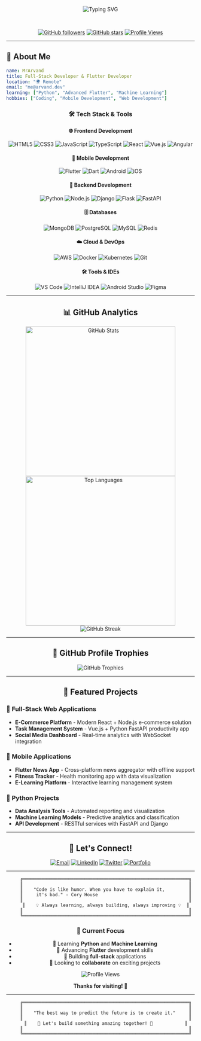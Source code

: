 <div align="center">

![Typing SVG](https://readme-typing-svg.herokuapp.com?font=Fira+Code&size=30&duration=3000&pause=1000&color=00D4FF&center=true&vCenter=true&width=600&lines=Hello+World!+%F0%9F%91%8B;I'm+MrArvand+%F0%9F%8E%93;Full-Stack+Developer+%F0%9F%9A%80;Flutter+Developer+%F0%9F%8F%8E;Python+Enthusiast+%F0%9F%8D%8D)

</div>

<br>

<div align="center">

[![GitHub followers](https://img.shields.io/github/followers/MrArvand?style=for-the-badge&logo=github&label=Followers&color=00D4FF)](https://github.com/MrArvand)
[![GitHub stars](https://img.shields.io/github/stars/MrArvand?style=for-the-badge&logo=github&label=Stars&color=00D4FF)](https://github.com/MrArvand)
[![Profile Views](https://komarev.com/ghpvc/?username=MrArvand&style=for-the-badge&color=00D4FF&label=Profile+Views)](https://github.com/MrArvand)

</div>

---

## 🎯 About Me

```yaml
name: MrArvand
title: Full-Stack Developer & Flutter Developer
location: "🌍 Remote"
email: "me@arvand.dev"
learning: ["Python", "Advanced Flutter", "Machine Learning"]
hobbies: ["Coding", "Mobile Development", "Web Development"]
```

<div align="center">

### 🛠️ Tech Stack & Tools

</div>

<div align="center">

#### 🌐 **Frontend Development**
![HTML5](https://img.shields.io/badge/HTML5-E34F26?style=for-the-badge&logo=html5&logoColor=white)
![CSS3](https://img.shields.io/badge/CSS3-1572B6?style=for-the-badge&logo=css3&logoColor=white)
![JavaScript](https://img.shields.io/badge/JavaScript-F7DF1E?style=for-the-badge&logo=javascript&logoColor=black)
![TypeScript](https://img.shields.io/badge/TypeScript-007ACC?style=for-the-badge&logo=typescript&logoColor=white)
![React](https://img.shields.io/badge/React-20232A?style=for-the-badge&logo=react&logoColor=61DAFB)
![Vue.js](https://img.shields.io/badge/Vue.js-35495E?style=for-the-badge&logo=vue.js&logoColor=4FC08D)
![Angular](https://img.shields.io/badge/Angular-DD0031?style=for-the-badge&logo=angular&logoColor=white)

#### 📱 **Mobile Development**
![Flutter](https://img.shields.io/badge/Flutter-02569B?style=for-the-badge&logo=flutter&logoColor=white)
![Dart](https://img.shields.io/badge/Dart-0175C2?style=for-the-badge&logo=dart&logoColor=white)
![Android](https://img.shields.io/badge/Android-3DDC84?style=for-the-badge&logo=android&logoColor=white)
![iOS](https://img.shields.io/badge/iOS-000000?style=for-the-badge&logo=ios&logoColor=white)

#### 🐍 **Backend Development**
![Python](https://img.shields.io/badge/Python-3776AB?style=for-the-badge&logo=python&logoColor=white)
![Node.js](https://img.shields.io/badge/Node.js-43853D?style=for-the-badge&logo=node.js&logoColor=white)
![Django](https://img.shields.io/badge/Django-092E20?style=for-the-badge&logo=django&logoColor=white)
![Flask](https://img.shields.io/badge/Flask-000000?style=for-the-badge&logo=flask&logoColor=white)
![FastAPI](https://img.shields.io/badge/FastAPI-009688?style=for-the-badge&logo=fastapi&logoColor=white)

#### 🗄️ **Databases**
![MongoDB](https://img.shields.io/badge/MongoDB-4EA94B?style=for-the-badge&logo=mongodb&logoColor=white)
![PostgreSQL](https://img.shields.io/badge/PostgreSQL-316192?style=for-the-badge&logo=postgresql&logoColor=white)
![MySQL](https://img.shields.io/badge/MySQL-00000F?style=for-the-badge&logo=mysql&logoColor=white)
![Redis](https://img.shields.io/badge/Redis-DC382D?style=for-the-badge&logo=redis&logoColor=white)

#### ☁️ **Cloud & DevOps**
![AWS](https://img.shields.io/badge/AWS-232F3E?style=for-the-badge&logo=amazon-aws&logoColor=white)
![Docker](https://img.shields.io/badge/Docker-2496ED?style=for-the-badge&logo=docker&logoColor=white)
![Kubernetes](https://img.shields.io/badge/Kubernetes-326CE5?style=for-the-badge&logo=kubernetes&logoColor=white)
![Git](https://img.shields.io/badge/Git-F05032?style=for-the-badge&logo=git&logoColor=white)

#### 🛠️ **Tools & IDEs**
![VS Code](https://img.shields.io/badge/VS_Code-007ACC?style=for-the-badge&logo=visual-studio-code&logoColor=white)
![IntelliJ IDEA](https://img.shields.io/badge/IntelliJ_IDEA-000000?style=for-the-badge&logo=intellij-idea&logoColor=white)
![Android Studio](https://img.shields.io/badge/Android_Studio-3DDC84?style=for-the-badge&logo=android-studio&logoColor=white)
![Figma](https://img.shields.io/badge/Figma-F24E1E?style=for-the-badge&logo=figma&logoColor=white)

</div>

---

<div align="center">

## 📊 GitHub Analytics

</div>

<div align="center">

<img src="https://github-readme-stats.vercel.app/api?username=MrArvand&show_icons=true&theme=tokyonight&hide_border=true&count_private=true" alt="GitHub Stats" width="400"/>

<img src="https://github-readme-stats.vercel.app/api/top-langs/?username=MrArvand&layout=compact&theme=tokyonight&hide_border=true" alt="Top Languages" width="400"/>

</div>

<div align="center">

<img src="https://github-readme-streak-stats.herokuapp.com?user=MrArvand&theme=dark&hide_border=true" alt="GitHub Streak" />

</div>

---

<div align="center">

## 🎨 GitHub Profile Trophies

<img src="https://github-profile-trophy.vercel.app/?username=MrArvand&theme=tokyonight&no-frame=true&no-bg=true&margin-w=4&row=1&column=7" alt="GitHub Trophies" />

</div>

---

<div align="center">

## 🌟 Featured Projects

<div align="left">

### 🚀 **Full-Stack Web Applications**
- **E-Commerce Platform** - Modern React + Node.js e-commerce solution
- **Task Management System** - Vue.js + Python FastAPI productivity app
- **Social Media Dashboard** - Real-time analytics with WebSocket integration

### 📱 **Mobile Applications**
- **Flutter News App** - Cross-platform news aggregator with offline support
- **Fitness Tracker** - Health monitoring app with data visualization
- **E-Learning Platform** - Interactive learning management system

### 🐍 **Python Projects**
- **Data Analysis Tools** - Automated reporting and visualization
- **Machine Learning Models** - Predictive analytics and classification
- **API Development** - RESTful services with FastAPI and Django

</div>

</div>

---

<div align="center">

## 🤝 Let's Connect!

<div align="center">

[![Email](https://img.shields.io/badge/Email-me@arvand.dev-D14836?style=for-the-badge&logo=gmail&logoColor=white)](mailto:me@arvand.dev)
[![LinkedIn](https://img.shields.io/badge/LinkedIn-0077B5?style=for-the-badge&logo=linkedin&logoColor=white)](https://linkedin.com/in/mrarvand)
[![Twitter](https://img.shields.io/badge/Twitter-1DA1F2?style=for-the-badge&logo=twitter&logoColor=white)](https://twitter.com/mrarvand)
[![Portfolio](https://img.shields.io/badge/Portfolio-000000?style=for-the-badge&logo=About.me&logoColor=white)](https://arvand.dev)

</div>

</div>

---

<div align="center">

```ascii
    ╔══════════════════════════════════════════════════════════════╗
    ║                                                              ║
    ║    "Code is like humor. When you have to explain it,         ║
    ║     it's bad." - Cory House                                  ║
    ║                                                              ║
    ║    💡 Always learning, always building, always improving 💡  ║
    ║                                                              ║
    ╚══════════════════════════════════════════════════════════════╝
```

</div>

<div align="center">

### 🎯 **Current Focus**
- 🌱 Learning **Python** and **Machine Learning**
- 📱 Advancing **Flutter** development skills
- 🚀 Building **full-stack** applications
- 💞️ Looking to **collaborate** on exciting projects

</div>

<div align="center">

![Profile Views](https://komarev.com/ghpvc/?username=MrArvand&style=for-the-badge&color=00D4FF&label=Profile+Views)

**Thanks for visiting! 👋**

</div>

---

<div align="center">

```ascii
    ╔══════════════════════════════════════════════════════════════╗
    ║                                                              ║
    ║    "The best way to predict the future is to create it."     ║
    ║                                                              ║
    ║    🚀 Let's build something amazing together! 🚀            ║
    ║                                                              ║
    ╚══════════════════════════════════════════════════════════════╝
```

</div>